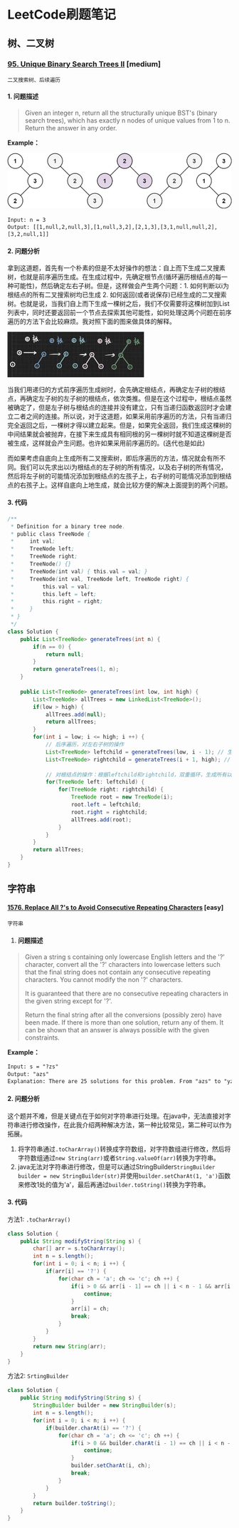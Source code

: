 # LeetCode刷题笔记

## 树、二叉树

### [95. Unique Binary Search Trees II](https://leetcode-cn.com/problems/unique-binary-search-trees-ii/) [medium]

`二叉搜索树、后续遍历` 

#### 1. 问题描述

> Given an integer n, return all the structurally unique BST's (binary search trees), which has exactly n nodes of unique values from 1 to n. Return the answer in any order.

**Example：**

<img src="Figure/LeetcodeNote/95_1.jpeg" style="zoom:80%;" />

```
Input: n = 3
Output: [[1,null,2,null,3],[1,null,3,2],[2,1,3],[3,1,null,null,2],[3,2,null,1]]
```

#### 2. 问题分析

​	拿到这道题，首先有一个朴素的但是不太好操作的想法：自上而下生成二叉搜素树，也就是前序遍历生成。在生成过程中，先确定根节点(循环遍历根结点的每一种可能性)，然后确定左右子树。但是，这样做会产生两个问题：1. 如何判断以i为根结点的所有二叉搜索树均已生成 2. 如何返回(或者说保存)已经生成的二叉搜索树。也就是说，当我们自上而下生成一棵树之后，我们不仅需要将这棵树加到List列表中，同时还要返回前一个节点去探索其他可能性，如何处理这两个问题在前序遍历的方法下会比较麻烦。我对照下面的图来做具体的解释。

<img src="Figure/LeetcodeNote/95_2.jpeg" style="zoom:30%;" />

​	当我们用递归的方式前序遍历生成树时，会先确定根结点，再确定左子树的根结点，再确定左子树的左子树的根结点，依次类推。但是在这个过程中，根结点虽然被确定了，但是左子树与根结点的连接并没有建立，只有当递归函数返回时才会建立二者之间的连接。所以说，对于这道题，如果采用前序遍历的方法，只有当递归完全返回之后，一棵树才得以建立起来。但是，如果完全返回，我们生成这棵树的中间结果就会被抛弃，在接下来生成具有相同根的另一棵树时就不知道这棵树是否被生成，这样就会产生问题。也许如果采用前序遍历的。(迭代也是如此)

​	而如果考虑自底向上生成所有二叉搜索树，即后序遍历的方法，情况就会有所不同。我们可以先求出以i为根结点的左子树的所有情况，以及右子树的所有情况，然后将左子树的可能情况添加到根结点的左孩子上，右子树的可能情况添加到根结点的右孩子上。这样自底向上地生成，就会比较方便的解决上面提到的两个问题。

#### 3. 代码

```java
/**
 * Definition for a binary tree node.
 * public class TreeNode {
 *     int val;
 *     TreeNode left;
 *     TreeNode right;
 *     TreeNode() {}
 *     TreeNode(int val) { this.val = val; }
 *     TreeNode(int val, TreeNode left, TreeNode right) {
 *         this.val = val;
 *         this.left = left;
 *         this.right = right;
 *     }
 * }
 */
class Solution {
    public List<TreeNode> generateTrees(int n) {
        if(n == 0) {
            return null;
        }
        return generateTrees(1, n);
    }
    
    public List<TreeNode> generateTrees(int low, int high) {
        List<TreeNode> allTrees = new LinkedList<TreeNode>();
        if(low > high) {
            allTrees.add(null);
            return allTrees;
        }
        for(int i = low; i <= high; i ++) {
            // 后序遍历，对左右子树的操作
            List<TreeNode> leftchild = generateTrees(low, i - 1); // 生成某一节点左子树的所有情况，存储在List内
            List<TreeNode> rightchild = generateTrees(i + 1, high); // 生成某一节点右子树的所有情况，存储在List内
            
            // 对根结点的操作：根据leftchild和rightchild，双重循环，生成所有以i为根结点的可能的子树。
            for(TreeNode left: leftchild) {
                for(TreeNode right: rightchild) {
                    TreeNode root = new TreeNode(i);
                    root.left = leftchild;
                    root.right = rightchild;
                    allTrees.add(root);
                }
            }
        }
        return allTrees;
    }
}
```



## 字符串

#### [1576. Replace All ?'s to Avoid Consecutive Repeating Characters](https://leetcode-cn.com/problems/replace-all-s-to-avoid-consecutive-repeating-characters/) [easy]

`字符串`

1. #### 问题描述

> Given a string s containing only lowercase English letters and the '?' character, convert all the '?' characters into lowercase letters such that the final string does not contain any consecutive repeating characters. You cannot modify the non '?' characters.
>
> It is guaranteed that there are no consecutive repeating characters in the given string except for '?'.
>
> Return the final string after all the conversions (possibly zero) have been made. If there is more than one solution, return any of them. It can be shown that an answer is always possible with the given constraints.

**Example：**

```txt
Input: s = "?zs"
Output: "azs"
Explanation: There are 25 solutions for this problem. From "azs" to "yzs", all are valid. Only "z" is an invalid modification as the string will consist of consecutive repeating characters in "zzs".
```

#### 2. 问题分析

​	这个题并不难，但是关键点在于如何对字符串进行处理。在java中，无法直接对字符串进行修改操作，在此我介绍两种解决方法，第一种比较常见，第二种可以作为拓展。

1. 将字符串通过`.toCharArray()`转换成字符数组，对字符数组进行修改，然后将字符数组通过`new String(arr)`或者`String.valueOf(arr)`转换为字符串。
2. java无法对字符串进行修改，但是可以通过StringBuilder`StringBuilder builder = new StringBuilder(str)`并使用`builder.setCharAt(1, 'a')`函数来修改1处的值为'a'，最后再通过`builder.toString()`转换为字符串。

#### 3. 代码

方法1: `.toCharArray()`

```java
class Solution {
    public String modifyString(String s) {
        char[] arr = s.toCharArray();
        int n = s.length();
        for(int i = 0; i < n; i ++) {
            if(arr[i] == '?') {
                for(char ch = 'a'; ch <= 'c'; ch ++) {
                    if(i > 0 && arr[i - 1] == ch || i < n - 1 && arr[i + 1] == ch) {
                        continue;
                    }
                    arr[i] = ch;
                    break;
                }
            }
        }
        return new String(arr);
    }
}
```



方法2: `SrtingBuilder`

```java
class Solution {
    public String modifyString(String s) {
        StringBuilder builder = new StringBuilder(s);
        int n = s.length();
        for(int i = 0; i < n; i ++) {
            if(builder.charAt(i) == '?') {
                for(char ch = 'a'; ch <= 'c'; ch ++) {
                    if(i > 0 && builder.charAt(i - 1) == ch || i < n - 1 && builder.charAt(i + 1) == ch) {
                        continue;
                    }
                    builder.setCharAt(i, ch);
                    break;
                }
            }
        }
        return builder.toString();
    }
}
```

